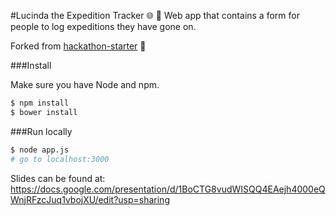 #Lucinda the Expedition Tracker :globe_with_meridians: :notebook:
Web app that contains a form for people to log expeditions they have gone on.

Forked from [hackathon-starter](https://github.com/sahat/hackathon-starter) :fork_and_knife:

###Install

Make sure you have Node and npm.

```bash
$ npm install
$ bower install
```

###Run locally
```bash
$ node app.js
# go to localhost:3000
```

Slides can be found at: https://docs.google.com/presentation/d/1BoCTG8vudWISQQ4EAejh4000eQWnjRFzcJuq1vbojXU/edit?usp=sharing
